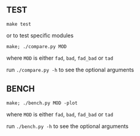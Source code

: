 ## TEST

```
make test
```

or to test specific modules

```
make; ./compare.py MOD
```

where `MOD` is either `fad`, `bad`, `fad_bad` or `tad`

run `./compare.py -h` to see the optional arguments

## BENCH

```
make; ./bench.py MOD -plot
```

where `MOD` is either `fad`, `bad`, `fad_bad` or `tad`

run `./bench.py -h` to see the optional arguments
